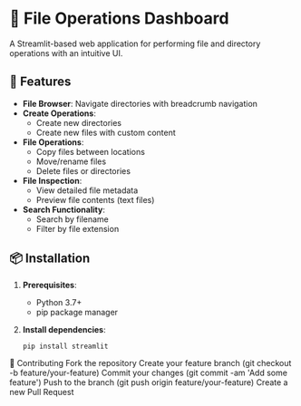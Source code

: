 # 📂 File Operations Dashboard

A Streamlit-based web application for performing file and directory operations with an intuitive UI.

## 🌟 Features

- **File Browser**: Navigate directories with breadcrumb navigation
- **Create Operations**: 
  - Create new directories
  - Create new files with custom content
- **File Operations**:
  - Copy files between locations
  - Move/rename files
  - Delete files or directories
- **File Inspection**:
  - View detailed file metadata
  - Preview file contents (text files)
- **Search Functionality**:
  - Search by filename
  - Filter by file extension

## 📦 Installation

1. **Prerequisites**:
   - Python 3.7+
   - pip package manager

2. **Install dependencies**:
   ```bash
   pip install streamlit

🤝 Contributing
  Fork the repository
  Create your feature branch (git checkout -b feature/your-feature)
  Commit your changes (git commit -am 'Add some feature')
  Push to the branch (git push origin feature/your-feature)
  Create a new Pull Request
